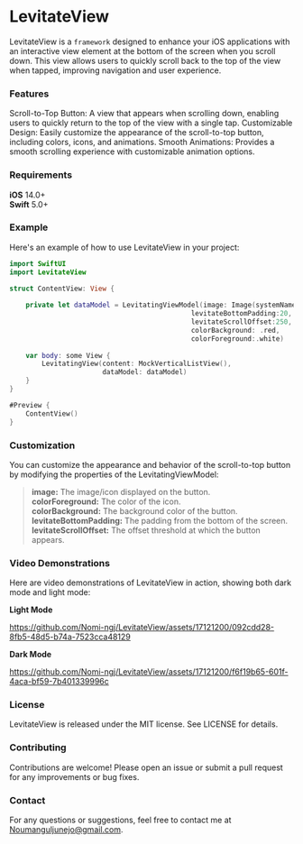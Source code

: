 # LevitateView

LevitateView is a `framework` designed to enhance your iOS applications with an interactive view element at the bottom of the screen when you scroll down. This view allows users to quickly scroll back to the top of the view when tapped, improving navigation and user experience.<br>

### Features<br>

Scroll-to-Top Button: A view that appears when scrolling down, enabling users to quickly return to the top of the view with a single tap.
Customizable Design: Easily customize the appearance of the scroll-to-top button, including colors, icons, and animations.
Smooth Animations: Provides a smooth scrolling experience with customizable animation options.<br>

### Requirements
**iOS** 14.0+ <br>
**Swift** 5.0+

### Example
Here's an example of how to use LevitateView in your project:

```swift
import SwiftUI
import LevitateView

struct ContentView: View {
    
    private let dataModel = LevitatingViewModel(image: Image(systemName: "arrow.up"),
                                             levitateBottomPadding:20,
                                             levitateScrollOffset:250,
                                             colorBackground: .red,
                                             colorForeground:.white)
    
    var body: some View {
        LevitatingView(content: MockVerticalListView(),
                       dataModel: dataModel)
    }
}

#Preview {
    ContentView()
}
```

### Customization
You can customize the appearance and behavior of the scroll-to-top button by modifying the properties of the LevitatingViewModel:<br>

>**image:** The image/icon displayed on the button.<br>
>**colorForeground:** The color of the icon.<br>
>**colorBackground:** The background color of the button.<br>
>**levitateBottomPadding:** The padding from the bottom of the screen.<br>
>**levitateScrollOffset:** The offset threshold at which the button appears.<be>


### Video Demonstrations
Here are video demonstrations of LevitateView in action, showing both dark mode and light mode:

**Light Mode** <br>

https://github.com/Nomi-ngj/LevitateView/assets/17121200/092cdd28-8fb5-48d5-b74a-7523cca48129

**Dark Mode** <br>

https://github.com/Nomi-ngj/LevitateView/assets/17121200/f6f19b65-601f-4aca-bf59-7b401339996c

### License <br>
LevitateView is released under the MIT license. See LICENSE for details. <br>

### Contributing<br>
Contributions are welcome! Please open an issue or submit a pull request for any improvements or bug fixes.<br>

### Contact<br>
For any questions or suggestions, feel free to contact me at Noumanguljunejo@gmail.com.<br>
